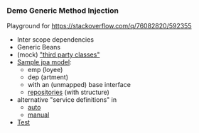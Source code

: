 ### Demo Generic Method Injection
Playground for https://stackoverflow.com/q/76082820/592355

- Inter scope dependencies
- Generic Beans
- (mock) ["third party classes"](/src/main/java/com/thirdparty/)
- [Sample jpa model](/src/main/java/com/stackoverflow/demogenericmj/model):
   - emp (loyee)
   - dep (artment)
   - with an (unmapped) base interface
   - [repositories](/src/main/java/com/stackoverflow/demogenericmj/repo) (with structure)
- alternative "service definitions" in
   - [auto](/src/main/java/com/stackoverflow/demogenericmj/service/auto)
   - [manual](/src/main/java/com/stackoverflow/demogenericmj/service/manual)
- [Test](/src/test/java/com/stackoverflow/demogenericmj/AllTests.java)


